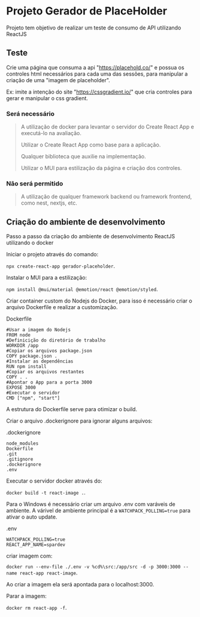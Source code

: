# Projeto Gerador de PlaceHolder

Projeto tem objetivo de realizar um teste de consumo de API utilizando ReactJS

## Teste

Crie uma página que consuma a api "<https://placehold.co/>" e possua os controles html necessários para cada uma das sessões, para manipular a criação de uma "imagem de placeholder".

Ex: imite a intenção do site "<https://cssgradient.io/>" que cria controles para gerar e manipular o css gradient.

### Será necessário

> A utilização de docker para levantar o servidor do Create React App e executá-lo na avaliação.
>
> Utilizar o Create React App como base para a aplicação.
>
> Qualquer biblioteca que auxilie na implementação.
>
> Utilizar o MUI para estilização da página e criação dos controles.

### Não será permitido

> A utilização de qualquer framework backend ou framework frontend, como nest, nextjs, etc.

## Criação do ambiente de desenvolvimento

Passo a passo da criação do ambiente de desenvolvimento ReactJS utilizando o docker

Iniciar o projeto através do comando:

`npx create-react-app gerador-placeholder`.

Instalar o MUI para a estilização:

`npm install @mui/material @emotion/react @emotion/styled`.

Criar container custom do Nodejs do Docker, para isso é necessário criar o arquivo Dockerfile e realizar a customização.

Dockerfile

    #Usar a imagem do Nodejs
    FROM node
    #Definicição do diretório de trabalho
    WORKDIR /app
    #Copiar os arquivos package.json
    COPY package.json .
    #Instalar as dependências
    RUN npm install
    #Copiar os arquivos restantes
    COPY . .
    #Apontar o App para a porta 3000
    EXPOSE 3000
    #Executar o servidor
    CMD ["npm", "start"]

A estrutura do Dockerfile serve para otimizar o build.

Criar o arquivo .dockerignore para ignorar alguns arquivos:

.dockerignore

    node_modules
    Dockerfile
    .git
    .gitignore
    .dockerignore
    .env

Executar o servidor docker através do:

 `docker build -t react-image .`.

Para o Windows é necessário criar um arquivo .env com varáveis de ambiente.
A várivel de ambiente principal é a `WATCHPACK_POLLING=true` para ativar o auto update.

.env

    WATCHPACK_POLLING=true
    REACT_APP_NAME=spardev

criar imagem com:

 `docker run --env-file ./.env -v %cd%\src:/app/src -d -p 3000:3000 --name react-app react-image`.

Ao criar a imagem ela será apontada para o localhost:3000.

Parar a imagem:

`docker rm react-app -f`.
